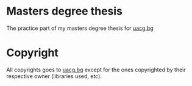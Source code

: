 # Masters degree thesis
The practice part of my masters degree thesis for [uacg.bg](http://uacg.bg)

# Copyright
All copyrights goes to [uacg.bg](http://uacg.bg) except for the ones copyrighted by their respective owner (libraries used, etc).